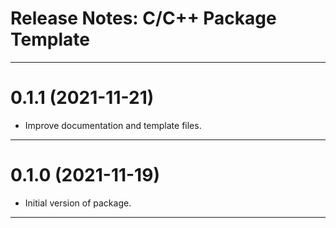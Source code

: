 Release Notes: C/C++ Package Template
=====================================

-------------------------------------------------------------------------------
0.1.1 (2021-11-21)
==================
* Improve documentation and template files.

-------------------------------------------------------------------------------
0.1.0 (2021-11-19)
==================
* Initial version of package.

-------------------------------------------------------------------------------
